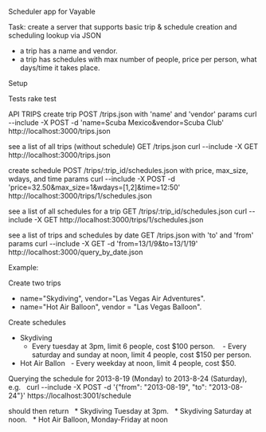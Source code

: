 Scheduler app for Vayable

Task: create a server that supports basic trip & schedule creation and scheduling lookup via JSON
* a trip has a name and vendor.
* a trip has schedules with max number of people, price per person, what days/time it takes place.

Setup

Tests
rake test

API
TRIPS
create trip
POST /trips.json with 'name' and 'vendor' params
curl --include -X POST -d 'name=Scuba Mexico&vendor=Scuba Club' http://localhost:3000/trips.json

see a list of all trips (without schedule)
GET /trips.json
curl --include -X GET http://localhost:3000/trips.json

create schedule
POST /trips/:trip_id/schedules.json with price, max_size, wdays, and time params
curl --include -X POST -d 'price=32.50&max_size=1&wdays=[1,2]&time=12:50' http://localhost:3000/trips/1/schedules.json

see a list of all schedules for a trip
GET /trips/:trip_id/schedules.json
curl --include -X GET http://localhost:3000/trips/1/schedules.json

see a list of trips and schedules by date
GET /trips.json with 'to' and 'from' params
curl --include -X GET -d 'from=13/1/9&to=13/1/19' http://localhost:3000/query_by_date.json


Example:

Create two trips
* name="Skydiving", vendor="Las Vegas Air Adventures".
* name="Hot Air Balloon", vendor = "Las Vegas Balloon".

Create schedules
* Skydiving
  - Every tuesday at 3pm, limit 6 people, cost $100 person. 
  - Every saturday and sunday at noon, limit 4 people, cost $150 per person.
* Hot Air Ballon
  - Every weekday at noon, limit 4 people, cost $50.

Querying the schedule for 2013-8-19 (Monday) to 2013-8-24 (Saturday), e.g.
  curl --include -X POST -d '{"from": "2013-08-19", "to": "2013-08-24"}' https://localhost:3001/schedule

should then return
  * Skydiving Tuesday at 3pm.
  * Skydiving Saturday at noon.
  * Hot Air Balloon, Monday-Friday at noon 
